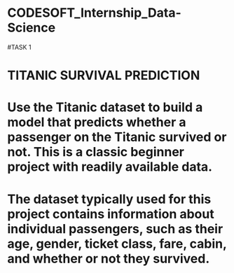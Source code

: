 # CODESOFT_Internship_Data-Science
#TASK 1

# TITANIC SURVIVAL PREDICTION

# Use the Titanic dataset to build a model that predicts whether a passenger on the Titanic survived or not. This is a classic beginner project with readily available data.

# The dataset typically used for this project contains information about individual passengers, such as their age, gender, ticket class, fare, cabin, and whether or not they survived.
